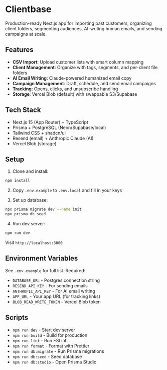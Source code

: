 # Clientbase

Production-ready Next.js app for importing past customers, organizing client folders, segmenting audiences, AI-writing human emails, and sending campaigns at scale.

## Features

- **CSV Import**: Upload customer lists with smart column mapping
- **Client Management**: Organize with tags, segments, and per-client file folders
- **AI Email Writing**: Claude-powered humanized email copy
- **Campaign Management**: Draft, schedule, and send email campaigns
- **Tracking**: Opens, clicks, and unsubscribe handling
- **Storage**: Vercel Blob (default) with swappable S3/Supabase

## Tech Stack

- Next.js 15 (App Router) + TypeScript
- Prisma + PostgreSQL (Neon/Supabase/local)
- Tailwind CSS + shadcn/ui
- Resend (email) + Anthropic Claude (AI)
- Vercel Blob (storage)

## Setup

1. Clone and install:
```bash
npm install
```

2. Copy `.env.example` to `.env.local` and fill in your keys

3. Set up database:
```bash
npx prisma migrate dev --name init
npx prisma db seed
```

4. Run dev server:
```bash
npm run dev
```

Visit `http://localhost:3000`

## Environment Variables

See `.env.example` for full list. Required:
- `DATABASE_URL` - Postgres connection string
- `RESEND_API_KEY` - For sending emails
- `ANTHROPIC_API_KEY` - For AI email writing
- `APP_URL` - Your app URL (for tracking links)
- `BLOB_READ_WRITE_TOKEN` - Vercel Blob token

## Scripts

- `npm run dev` - Start dev server
- `npm run build` - Build for production
- `npm run lint` - Run ESLint
- `npm run format` - Format with Prettier
- `npm run db:migrate` - Run Prisma migrations
- `npm run db:seed` - Seed database
- `npm run db:studio` - Open Prisma Studio
